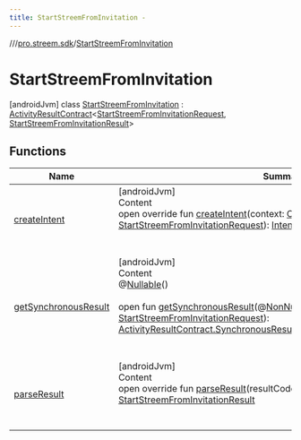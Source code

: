 ```yaml
---
title: StartStreemFromInvitation -
---
```

//[<root>](../../../index.md)/[pro.streem.sdk](../index.md)/[StartStreemFromInvitation](index.md)



# StartStreemFromInvitation  
 [androidJvm] class [StartStreemFromInvitation](index.md) : [ActivityResultContract](https://developer.android.com/reference/kotlin/androidx/activity/result/contract/ActivityResultContract.html)<[StartStreemFromInvitationRequest](../-start-streem-from-invitation-request/index.md), [StartStreemFromInvitationResult](../-start-streem-from-invitation-result/index.md)>    


## Functions  
  
|  Name |  Summary | 
|---|---|
| <a name="pro.streem.sdk/StartStreemFromInvitation/createIntent/#android.content.Context#pro.streem.sdk.StartStreemFromInvitationRequest/PointingToDeclaration/"></a>[createIntent](create-intent.md)| <a name="pro.streem.sdk/StartStreemFromInvitation/createIntent/#android.content.Context#pro.streem.sdk.StartStreemFromInvitationRequest/PointingToDeclaration/"></a>[androidJvm]  <br>Content  <br>open override fun [createIntent](create-intent.md)(context: [Context](https://developer.android.com/reference/kotlin/android/content/Context.html), input: [StartStreemFromInvitationRequest](../-start-streem-from-invitation-request/index.md)): [Intent](https://developer.android.com/reference/kotlin/android/content/Intent.html)  <br><br><br>|
| <a name="androidx.activity.result.contract/ActivityResultContract/getSynchronousResult/#android.content.Context#pro.streem.sdk.StartStreemFromInvitationRequest/PointingToDeclaration/"></a>[getSynchronousResult](index.md#%5Bandroidx.activity.result.contract%2FActivityResultContract%2FgetSynchronousResult%2F%23android.content.Context%23pro.streem.sdk.StartStreemFromInvitationRequest%2FPointingToDeclaration%2F%5D%2FFunctions%2F-747303004)| <a name="androidx.activity.result.contract/ActivityResultContract/getSynchronousResult/#android.content.Context#pro.streem.sdk.StartStreemFromInvitationRequest/PointingToDeclaration/"></a>[androidJvm]  <br>Content  <br>@[Nullable](https://developer.android.com/reference/kotlin/androidx/annotation/Nullable.html)()  <br>  <br>open fun [getSynchronousResult](index.md#%5Bandroidx.activity.result.contract%2FActivityResultContract%2FgetSynchronousResult%2F%23android.content.Context%23pro.streem.sdk.StartStreemFromInvitationRequest%2FPointingToDeclaration%2F%5D%2FFunctions%2F-747303004)(@[NonNull](https://developer.android.com/reference/kotlin/androidx/annotation/NonNull.html)()p0: [Context](https://developer.android.com/reference/kotlin/android/content/Context.html), p1: [StartStreemFromInvitationRequest](../-start-streem-from-invitation-request/index.md)): [ActivityResultContract.SynchronousResult](https://developer.android.com/reference/kotlin/androidx/activity/result/contract/ActivityResultContract.SynchronousResult.html)<[StartStreemFromInvitationResult](../-start-streem-from-invitation-result/index.md)>?  <br><br><br>|
| <a name="pro.streem.sdk/StartStreemFromInvitation/parseResult/#kotlin.Int#android.content.Intent?/PointingToDeclaration/"></a>[parseResult](parse-result.md)| <a name="pro.streem.sdk/StartStreemFromInvitation/parseResult/#kotlin.Int#android.content.Intent?/PointingToDeclaration/"></a>[androidJvm]  <br>Content  <br>open override fun [parseResult](parse-result.md)(resultCode: [Int](https://kotlinlang.org/api/latest/jvm/stdlib/kotlin/-int/index.html), intent: [Intent](https://developer.android.com/reference/kotlin/android/content/Intent.html)?): [StartStreemFromInvitationResult](../-start-streem-from-invitation-result/index.md)  <br><br><br>|

